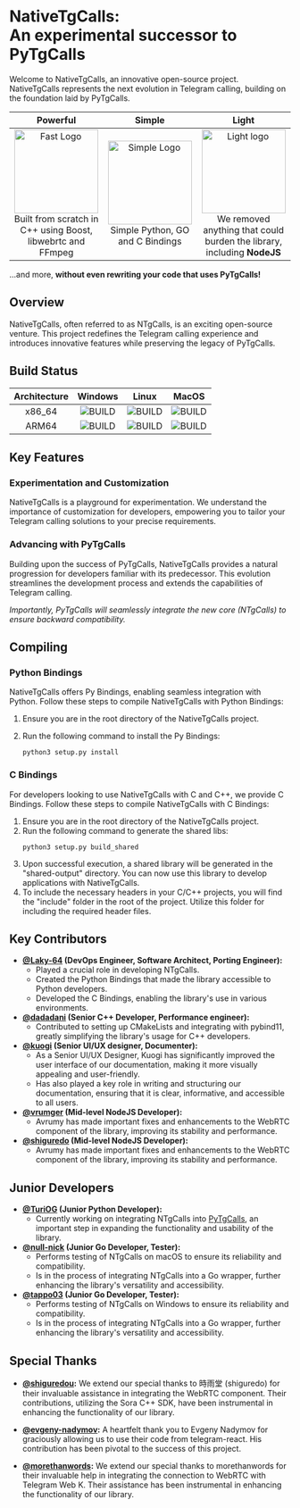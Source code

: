 # NativeTgCalls: <br/>  An experimental successor to PyTgCalls
Welcome to NativeTgCalls, an innovative open-source project. NativeTgCalls represents the next evolution in Telegram calling, building on the foundation laid by PyTgCalls.

|                                                                                         Powerful                                                                                          |                                                                                 Simple                                                                                 |                                                                                                   Light                                                                                                    |
|:-----------------------------------------------------------------------------------------------------------------------------------------------------------------------------------------:|:----------------------------------------------------------------------------------------------------------------------------------------------------------------------:|:----------------------------------------------------------------------------------------------------------------------------------------------------------------------------------------------------------:|
| <img src="https://raw.githubusercontent.com/pytgcalls/ntgcalls/master/.github/images/fast.gif" width=150 alt="Fast Logo"/><br>Built from scratch in C++ using Boost, libwebrtc and FFmpeg | <img src="https://raw.githubusercontent.com/pytgcalls/ntgcalls/master/.github/images/simple.gif" width=150 alt="Simple Logo"/><br>Simple Python, GO and C Bindings<br> | <img src="https://raw.githubusercontent.com/pytgcalls/ntgcalls/master/.github/images/light.gif" width=150 alt="Light logo"/><br>We removed anything that could burden the library, including <b>NodeJS</b> |

...and more, **without even rewriting your code that uses PyTgCalls!**

## Overview
NativeTgCalls, often referred to as NTgCalls, is an exciting open-source venture. This project redefines the 
Telegram calling experience and introduces innovative features while preserving the legacy of PyTgCalls.

## Build Status
| Architecture |                                Windows                                 |                              Linux                              |                                 MacOS                                  |
|:------------:|:----------------------------------------------------------------------:|:---------------------------------------------------------------:|:----------------------------------------------------------------------:|
|    x86_64    |    ![BUILD](https://img.shields.io/badge/build-passing-dark_green)     | ![BUILD](https://img.shields.io/badge/build-passing-dark_green) | ![BUILD](https://img.shields.io/badge/build-not%20supported-lightgrey) |
|    ARM64     | ![BUILD](https://img.shields.io/badge/build-not%20supported-lightgrey) |    ![BUILD](https://img.shields.io/badge/build-failing-red)     |    ![BUILD](https://img.shields.io/badge/build-passing-dark_green)     |

## Key Features

### Experimentation and Customization
NativeTgCalls is a playground for experimentation. We understand the importance of customization for developers, 
empowering you to tailor your Telegram calling solutions to your precise requirements.

### Advancing with PyTgCalls
Building upon the success of PyTgCalls, NativeTgCalls provides a natural progression for developers familiar with its predecessor. 
This evolution streamlines the development process and extends the capabilities of Telegram calling.

<i>Importantly, PyTgCalls will seamlessly integrate the new core (NTgCalls) to ensure backward compatibility.</i>

## Compiling

### Python Bindings
NativeTgCalls offers Py Bindings, enabling seamless integration with Python. Follow these steps to compile NativeTgCalls with Python Bindings:
1. Ensure you are in the root directory of the NativeTgCalls project.
2. Run the following command to install the Py Bindings:

   ```shell
   python3 setup.py install
   ```
### C Bindings
For developers looking to use NativeTgCalls with C and C++, we provide C Bindings. Follow these steps to compile NativeTgCalls with C Bindings:
1. Ensure you are in the root directory of the NativeTgCalls project.
2. Run the following command to generate the shared libs:
   ```shell
   python3 setup.py build_shared
   ```
3. Upon successful execution, a shared library will be generated in the "shared-output" directory. 
   You can now use this library to develop applications with NativeTgCalls.
4. To include the necessary headers in your C/C++ projects, you will find the "include" folder in the root of the project. 
   Utilize this folder for including the required header files.

## Key Contributors
* <b><a href="https://github.com/Laky-64">@Laky-64</a> (DevOps Engineer, Software Architect, Porting Engineer):</b>
    * Played a crucial role in developing NTgCalls.
    * Created the Python Bindings that made the library accessible to Python developers.
    * Developed the C Bindings, enabling the library's use in various environments.
* <b><a href="https://github.com/dadadani">@dadadani</a> (Senior C++ Developer, Performance engineer):</b>
    * Contributed to setting up CMakeLists and integrating with pybind11,
      greatly simplifying the library's usage for C++ developers.
* <b><a href="https://github.com/kuogi">@kuogi</a> (Senior UI/UX designer, Documenter):</b>
    * As a Senior UI/UX Designer, Kuogi has significantly improved the user interface of our documentation, 
      making it more visually appealing and user-friendly.
    * Has also played a key role in writing and structuring our documentation, ensuring that it is clear,
      informative, and accessible to all users.
* <b><a href="https://github.com/vrumger">@vrumger</a> (Mid-level NodeJS Developer):</b>
    * Avrumy has made important fixes and enhancements to the WebRTC component of the library, 
      improving its stability and performance.
* <b><a href="https://github.com/shiguredo">@shiguredo</a> (Mid-level NodeJS Developer):</b>
    * Avrumy has made important fixes and enhancements to the WebRTC component of the library,
      improving its stability and performance.

## Junior Developers
* <b><a href="https://github.com/TuriOG">@TuriOG</a> (Junior Python Developer):</b>
    * Currently working on integrating NTgCalls into <a href="//github.com/pytgcalls/pytgcalls">PyTgCalls</a>, an important step
      in expanding the functionality and usability of the library.
* <b><a href="https://github.com/null-nick">@null-nick</a> (Junior Go Developer, Tester):</b>
    * Performs testing of NTgCalls on macOS to ensure its reliability and compatibility.
    * Is in the process of integrating NTgCalls into a Go wrapper, further enhancing the library's
      versatility and accessibility.
* <b><a href="https://github.com/tappo03">@tappo03</a> (Junior Go Developer, Tester):</b>
    * Performs testing of NTgCalls on Windows to ensure its reliability and compatibility.
    * Is in the process of integrating NTgCalls into a Go wrapper, further enhancing the library's
      versatility and accessibility.

## Special Thanks
* <b><a href="https://github.com/shiguredou">@shiguredou</a>:</b>
  We extend our special thanks to 時雨堂 (shiguredo) for their invaluable assistance in integrating the WebRTC component. Their contributions,
  utilizing the Sora C++ SDK, have been instrumental in enhancing the functionality of our library.
* <b><a href="https://github.com/evgeny-nadymov">@evgeny-nadymov</a>:</b>
  A heartfelt thank you to Evgeny Nadymov for graciously allowing us to use their code from telegram-react.
  His contribution has been pivotal to the success of this project.

* <b><a href="https://github.com/morethanwords">@morethanwords</a>:</b>
  We extend our special thanks to morethanwords for their invaluable help in integrating the connection to WebRTC with Telegram Web K. 
  Their assistance has been instrumental in enhancing the functionality of our library.
